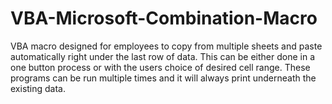 # VBA-Microsoft-Combination-Macro
VBA macro designed for employees to copy from multiple sheets and paste automatically right under the last row of data. 
This can be either done in a one button process or with the users choice of desired cell range. 
These programs can be run multiple times and it will always print underneath the existing data.
